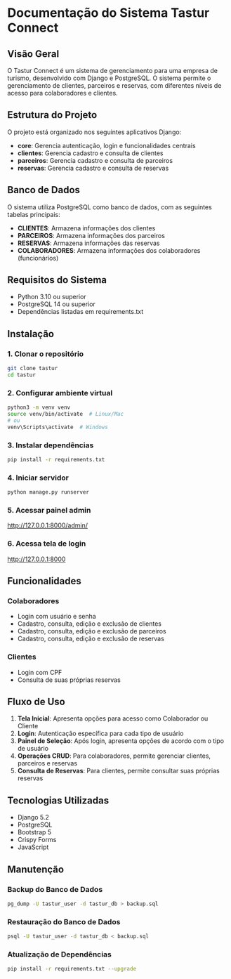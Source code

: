 # Documentação do Sistema Tastur Connect

## Visão Geral
O Tastur Connect é um sistema de gerenciamento para uma empresa de turismo, desenvolvido com Django e PostgreSQL. O sistema permite o gerenciamento de clientes, parceiros e reservas, com diferentes níveis de acesso para colaboradores e clientes.

## Estrutura do Projeto
O projeto está organizado nos seguintes aplicativos Django:
- **core**: Gerencia autenticação, login e funcionalidades centrais
- **clientes**: Gerencia cadastro e consulta de clientes
- **parceiros**: Gerencia cadastro e consulta de parceiros
- **reservas**: Gerencia cadastro e consulta de reservas

## Banco de Dados
O sistema utiliza PostgreSQL como banco de dados, com as seguintes tabelas principais:
- **CLIENTES**: Armazena informações dos clientes
- **PARCEIROS**: Armazena informações dos parceiros
- **RESERVAS**: Armazena informações das reservas
- **COLABORADORES**: Armazena informações dos colaboradores (funcionários)

## Requisitos do Sistema
- Python 3.10 ou superior
- PostgreSQL 14 ou superior
- Dependências listadas em requirements.txt

## Instalação

### 1. Clonar o repositório
```bash
git clone tastur
cd tastur
```

### 2. Configurar ambiente virtual
```bash
python3 -m venv venv
source venv/bin/activate  # Linux/Mac
# ou
venv\Scripts\activate  # Windows
```

### 3. Instalar dependências
```bash
pip install -r requirements.txt
```

### 4. Iniciar servidor
```bash
python manage.py runserver
```
### 5. Acessar painel admin
http://127.0.0.1:8000/admin/

### 6. Acessa tela de login
http://127.0.0.1:8000
## Funcionalidades

### Colaboradores
- Login com usuário e senha
- Cadastro, consulta, edição e exclusão de clientes
- Cadastro, consulta, edição e exclusão de parceiros
- Cadastro, consulta, edição e exclusão de reservas

### Clientes
- Login com CPF
- Consulta de suas próprias reservas

## Fluxo de Uso

1. **Tela Inicial**: Apresenta opções para acesso como Colaborador ou Cliente
2. **Login**: Autenticação específica para cada tipo de usuário
3. **Painel de Seleção**: Após login, apresenta opções de acordo com o tipo de usuário
4. **Operações CRUD**: Para colaboradores, permite gerenciar clientes, parceiros e reservas
5. **Consulta de Reservas**: Para clientes, permite consultar suas próprias reservas

## Tecnologias Utilizadas
- Django 5.2
- PostgreSQL
- Bootstrap 5
- Crispy Forms
- JavaScript

## Manutenção

### Backup do Banco de Dados
```bash
pg_dump -U tastur_user -d tastur_db > backup.sql
```

### Restauração do Banco de Dados
```bash
psql -U tastur_user -d tastur_db < backup.sql
```

### Atualização de Dependências
```bash
pip install -r requirements.txt --upgrade
```



